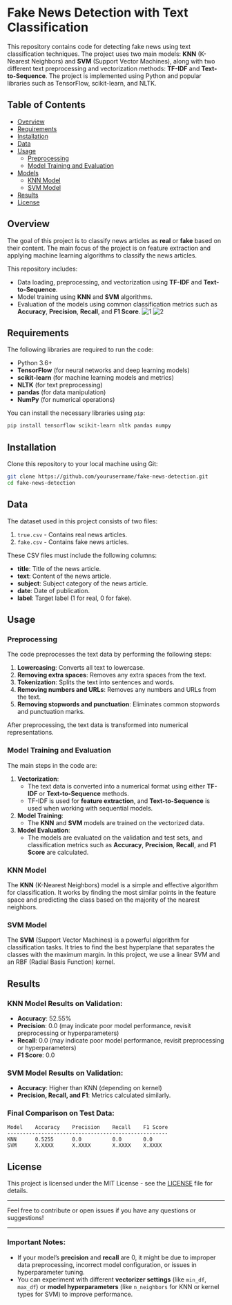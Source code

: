 
# Fake News Detection with Text Classification

This repository contains code for detecting fake news using text classification techniques. The project uses two main models: **KNN** (K-Nearest Neighbors) and **SVM** (Support Vector Machines), along with two different text preprocessing and vectorization methods: **TF-IDF** and **Text-to-Sequence**. The project is implemented using Python and popular libraries such as TensorFlow, scikit-learn, and NLTK.

## Table of Contents
- [Overview](#overview)
- [Requirements](#requirements)
- [Installation](#installation)
- [Data](#data)
- [Usage](#usage)
  - [Preprocessing](#preprocessing)
  - [Model Training and Evaluation](#model-training-and-evaluation)
- [Models](#models)
  - [KNN Model](#knn-model)
  - [SVM Model](#svm-model)
- [Results](#results)
- [License](#license)

## Overview
The goal of this project is to classify news articles as **real** or **fake** based on their content. The main focus of the project is on feature extraction and applying machine learning algorithms to classify the news articles.

This repository includes:
- Data loading, preprocessing, and vectorization using **TF-IDF** and **Text-to-Sequence**.
- Model training using **KNN** and **SVM** algorithms.
- Evaluation of the models using common classification metrics such as **Accuracy**, **Precision**, **Recall**, and **F1 Score**.
![1](https://github.com/user-attachments/assets/00d52e1d-3824-4b07-90fd-080b88c0d4e8)
![2](https://github.com/user-attachments/assets/56abea57-a103-4679-94ba-ed626f9e5247)

## Requirements
The following libraries are required to run the code:
- Python 3.6+
- **TensorFlow** (for neural networks and deep learning models)
- **scikit-learn** (for machine learning models and metrics)
- **NLTK** (for text preprocessing)
- **pandas** (for data manipulation)
- **NumPy** (for numerical operations)

You can install the necessary libraries using `pip`:

```bash
pip install tensorflow scikit-learn nltk pandas numpy
```

## Installation
Clone this repository to your local machine using Git:

```bash
git clone https://github.com/yourusername/fake-news-detection.git
cd fake-news-detection
```

## Data
The dataset used in this project consists of two files:
1. `true.csv` - Contains real news articles.
2. `fake.csv` - Contains fake news articles.

These CSV files must include the following columns:
- **title**: Title of the news article.
- **text**: Content of the news article.
- **subject**: Subject category of the news article.
- **date**: Date of publication.
- **label**: Target label (1 for real, 0 for fake).

## Usage

### Preprocessing
The code preprocesses the text data by performing the following steps:
1. **Lowercasing**: Converts all text to lowercase.
2. **Removing extra spaces**: Removes any extra spaces from the text.
3. **Tokenization**: Splits the text into sentences and words.
4. **Removing numbers and URLs**: Removes any numbers and URLs from the text.
5. **Removing stopwords and punctuation**: Eliminates common stopwords and punctuation marks.

After preprocessing, the text data is transformed into numerical representations.

### Model Training and Evaluation

The main steps in the code are:
1. **Vectorization**: 
   - The text data is converted into a numerical format using either **TF-IDF** or **Text-to-Sequence** methods.
   - TF-IDF is used for **feature extraction**, and **Text-to-Sequence** is used when working with sequential models.
2. **Model Training**:
   - The **KNN** and **SVM** models are trained on the vectorized data.
3. **Model Evaluation**:
   - The models are evaluated on the validation and test sets, and classification metrics such as **Accuracy**, **Precision**, **Recall**, and **F1 Score** are calculated.

### KNN Model
The **KNN** (K-Nearest Neighbors) model is a simple and effective algorithm for classification. It works by finding the most similar points in the feature space and predicting the class based on the majority of the nearest neighbors.

### SVM Model
The **SVM** (Support Vector Machines) is a powerful algorithm for classification tasks. It tries to find the best hyperplane that separates the classes with the maximum margin. In this project, we use a linear SVM and an RBF (Radial Basis Function) kernel.

## Results

### KNN Model Results on Validation:
- **Accuracy**: 52.55%
- **Precision**: 0.0 (may indicate poor model performance, revisit preprocessing or hyperparameters)
- **Recall**: 0.0 (may indicate poor model performance, revisit preprocessing or hyperparameters)
- **F1 Score**: 0.0

### SVM Model Results on Validation:
- **Accuracy**: Higher than KNN (depending on kernel)
- **Precision, Recall, and F1**: Metrics calculated similarly.

### Final Comparison on Test Data:
```plaintext
Model    Accuracy    Precision    Recall    F1 Score
----------------------------------------------------
KNN      0.5255      0.0          0.0       0.0
SVM      X.XXXX      X.XXXX       X.XXXX    X.XXXX
```

## License
This project is licensed under the MIT License - see the [LICENSE](LICENSE) file for details.

---

Feel free to contribute or open issues if you have any questions or suggestions!

---

### Important Notes:
- If your model’s **precision** and **recall** are 0, it might be due to improper data preprocessing, incorrect model configuration, or issues in hyperparameter tuning.
- You can experiment with different **vectorizer settings** (like `min_df`, `max_df`) or **model hyperparameters** (like `n_neighbors` for KNN or kernel types for SVM) to improve performance.
